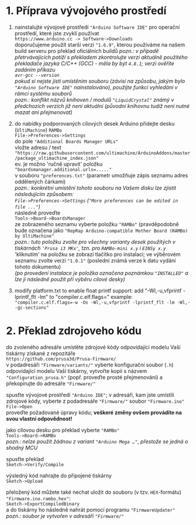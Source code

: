 # 1. Příprava vývojového prostředí

   1. nainstalujte vývojové prostředí `"Arduino Software IDE"` pro operační prostředí, které jste zvyklí používat  
`https://www.arduino.cc -> Software->Downloads`  
doporučujeme použít starší verzi `"1.6.9"`, kterou používáme na našem build serveru pro překlad oficiálních buildů 
_pozn.: v případě přetrvávajících potíží s překladem zkontrolujte verzi aktuálně použitého překladače jazyka C/C++ (GCC) - měla by být `4.8.1`; verzi ověříte zadáním příkazu  
`avr-gcc --version`  
pokud si nejste jisti umístěním souboru (závisí na způsobu, jakým bylo `"Arduino Software IDE"` nainstalováno), použijte funkci vyhledání v rámci systému souborů_  
_pozn.: konflikt názvů knihoven / modulů `"LiquidCrystal"` známý v předchozích verzích již není aktuální (původní knihovnu tudíž není nutné mazat ani přejmenovat)_

   2. do nabídky podporovaných cílových desek Arduino přidejte desku (`UltiMachine`) `RAMBo`  
`File->Preferences->Settings`  
do pole `"Additional Boards Manager URLs"`  
vložte adresu / text  
`"https://raw.githubusercontent.com/ultimachine/ArduinoAddons/master/package_ultimachine_index.json"`  
ev. je možno 'ručně upravit' položku  
`"boardsmanager.additional.urls=....."`  
v souboru `"preferences.txt"` (parametr umožňuje zápis seznamu adres oddělených čárkami)  
_pozn.: konkrétní umístění tohoto souboru na Vašem disku lze zjistit následujícím způsobem:  
`File->Preferences->Settings`  (`"More preferences can be edited in file ..."`)_  
následně proveďte  
`Tools->Board->BoardsManager`  
ze zobrazeného seznamu vyberte položku `"RAMBo"` (pravděpodobně bude označena jako `"RepRap Arduino-compatible Mother Board (RAMBo) by UltiMachine"`  
_pozn.: tuto položku zvolte pro všechny varianty desek použitých v tiskárnách `'Prusa i3 MKx'`, tzn. pro `RAMBo-mini x.y` i `EINSy x.y`_  
'kliknutím' na položku se zobrazí tlačítko pro instalaci; ve výběrovém seznamu zvolte verzi `"1.0.1"` (poslední známá verze k datu vydání tohoto dokumentu)  
_(po provedení instalace je položka označena poznámkou `"INSTALLED"` a lze ji následně použít při výběru cílové desky)_  

   3. modify platform.txt to enable float printf support:
add "-Wl,-u,vfprintf -lprintf_flt -lm" to "compiler.c.elf.flags="
example:
`"compiler.c.elf.flags=-w -Os -Wl,-u,vfprintf -lprintf_flt -lm -Wl,--gc-sections"`

# 2. Překlad zdrojoveho kódu

do zvoleného adresáře umístěte zdrojové kódy odpovídající modelu Vaší tiskárny získané z repozitáře  
`https://github.com/prusa3d/Prusa-Firmware/`  
v podadresáři `"Firmware/variants/"` vyberte konfigurační soubor (`.h`) odpovídající modelu Vaší tiskárny, vytvořte kopii s názvem `"Configuration_prusa.h"` (popř. proveďte prosté přejmenování) a překopírujte do adresáře `"Firmware/"`  

spusťte vývojové prostředí `"Arduino IDE"`; v adresáři, kam jste umístili zdrojové kódy, vyberte z podadresáře `"Firmware/"` soubor `"Firmware.ino"`  
`File->Open`  
proveďte požadované úpravy kódu; **veškeré změny ovšem provádíte na svou vlastní odpovědnost!**  

jako cílovou desku pro překlad vyberte  `"RAMBo"`  
`Tools->Board->RAMBo`  
_pozn.: nelze použít žádnou z variant `"Arduino Mega …"`, přestože se jedná o shodný MCU_  

spusťte překlad  
`Sketch->Verify/Compile`  

výsledný kód nahrajte do připojené tiskárny  
`Sketch->Upload`  

přeložený kód můžete také nechat uložit do souboru (v tzv. `HEX`-formátu) `"Firmware.ino.rambo.hex"`:  
`Sketch->ExportCompiledBinary`  
a do tiskárny ho následně nahrát pomocí programu `"FirmwareUpdater"`  
_pozn.: soubor je vytvořen v adresáři `"Firmware/"`_  
